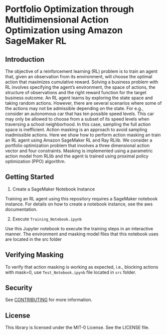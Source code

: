 # Portfolio Optimization through Multidimensional Action Optimization using Amazon SageMaker RL
## Introduction

The objective of a reinforcement learning (RL)  problem is to train an agent that, given an observation from its environment, will choose the optimal action that maximizes cumulative reward. Solving a business problem with RL involves specifying the agent’s environment, the space of actions, the structure of observations and the right reward function for the target business outcome. An RL agent learns by exploring the state space and taking random actions. However, there are several scenarios where some of the actions may not be admissible depending on the state. For e.g., consider an autonomous car that has ten possible speed levels.  This car may only be allowed to choose from a subset of its speed levels when traversing a school neighborhood. In this case, sampling the full action space is inefficient. Action masking is an approach to avoid sampling inadmissible actions. Here we show how to perform action masking an train an RL agent using Amazon SageMaker RL and Ray RLlib.  We consider a portfolio optimization problem that involves a three dimensional action vector and four constraints. Masking is implemented using a parametric action model from RLlib and the agent is trained using proximal policy optimization (PPO) algorithm.

## Getting Started

1. Create a SageMaker Notebook Instance

Training an RL agent using this repository requires a SageMaker notebook instance. For details on how to create a notebook instance, see the aws documentation.

2. Execute `Training_Notebook.ipynb`

Use this Jupyter notebook to execute the training steps in an interactive manner. The environment and masking model files that this notebook uses are located in the src folder

## Verifying Masking

To verify that action masking is working as expected, i.e., blocking actions with mask=0, use `Test_Notebook.ipynb` file located in `src` folder.

## Security

See [CONTRIBUTING](CONTRIBUTING.md#security-issue-notifications) for more information.

## License

This library is licensed under the MIT-0 License. See the LICENSE file.

